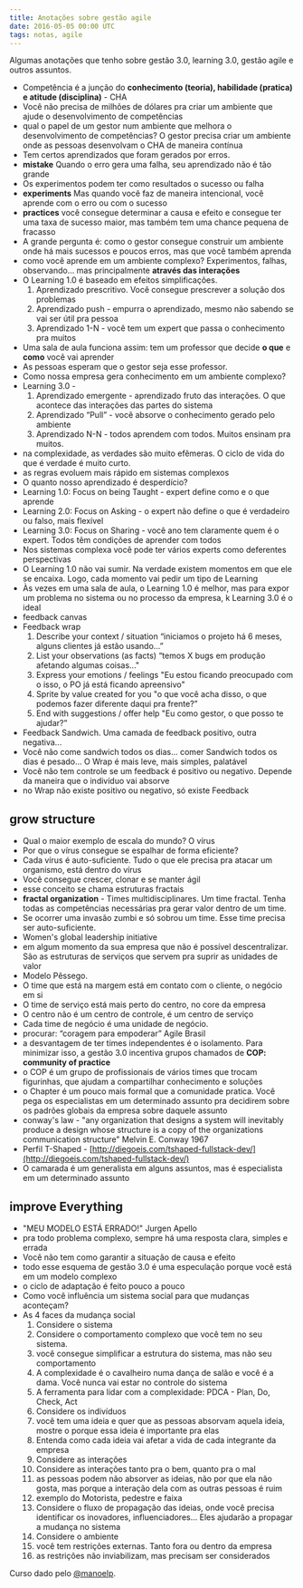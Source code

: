 ```yaml
---
title: Anotações sobre gestão agile
date: 2016-05-05 00:00 UTC
tags: notas, agile
---
```


Algumas anotações que tenho sobre gestão 3.0, learning 3.0, gestão agile e outros assuntos.

*   Competência é a junção do **conhecimento (teoria), habilidade (pratica) e atitude (disciplina)** - CHA
*   Você não precisa de milhões de dólares pra criar um ambiente que ajude o desenvolvimento de competências
*   qual o papel de um gestor num ambiente que melhora o desenvolvimento de competências? O gestor precisa criar um ambiente onde as pessoas desenvolvam o CHA de maneira contínua
*   Tem certos aprendizados que foram gerados por erros.
*   **mistake** Quando o erro gera uma falha, seu aprendizado não é tão grande
*   Os experimentos podem ter como resultados o sucesso ou falha
*   **experiments** Mas quando você faz de maneira intencional, você aprende com o erro ou com o sucesso
*   **practices** você consegue determinar a causa e efeito e consegue ter uma taxa de sucesso maior, mas também tem uma chance pequena de fracasso
*   A grande pergunta é: como o gestor consegue construir um ambiente onde há mais sucessos e poucos erros, mas que você também aprenda
*   como você aprende em um ambiente complexo? Experimentos, falhas, observando... mas principalmente **através das interações**
*   O Learning 1.0 é baseado em efeitos simplificações.
    1.  Aprendizado prescritivo. Você consegue prescrever a solução dos problemas
    2.  Aprendizado push - empurra o aprendizado, mesmo não sabendo se vai ser útil pra pessoa
    3.  Aprendizado 1-N - você tem um expert que passa o conhecimento pra muitos
*   Uma sala de aula funciona assim: tem um professor que decide **o que** e **como** você vai aprender
*   As pessoas esperam que o gestor seja esse professor.
*   Como nossa empresa gera conhecimento em um ambiente complexo?
*   Learning 3.0 -
    1.  Aprendizado emergente - aprendizado fruto das interações. O que acontece das interações das partes do sistema
    2.  Aprendizado “Pull” - você absorve o conhecimento gerado pelo ambiente
    3.  Aprendizado N-N - todos aprendem com todos. Muitos ensinam pra muitos.
*   na complexidade, as verdades são muito efêmeras. O ciclo de vida do que é verdade é muito curto.
*   as regras evoluem mais rápido em sistemas complexos
*   O quanto nosso aprendizado é desperdício?
*   Learning 1.0: Focus on being Taught - expert define como e o que aprende
*   Learning 2.0: Focus on Asking - o expert não define o que é verdadeiro ou falso, mais flexível
*   Learning 3.0: Focus on Sharing - você ano tem claramente quem é o expert. Todos têm condições de aprender com todos
*   Nos sistemas complexa você pode ter vários experts como deferentes perspectivas
*   O Learning 1.0 não vai sumir. Na verdade existem momentos em que ele se encaixa. Logo, cada momento vai pedir um tipo de Learning
*   Às vezes em uma sala de aula, o Learning 1.0 é melhor, mas para expor um problema no sistema ou no processo da empresa, k Learning 3.0 é o ideal
*   feedback canvas
*   Feedback wrap
    1.  Describe your context / situation “iniciamos o projeto há 6 meses, alguns clientes já estão usando...”
    2.  List your observations (as facts) “temos X bugs em produção afetando algumas coisas..."
    3.  Express your emotions / feelings "Eu estou ficando preocupado com o isso, o PO já está ficando apreensivo"
    4.  Sprite by value created for you "o que você acha disso, o que podemos fazer diferente daqui pra frente?”
    5.  End with suggestions / offer help "Eu como gestor, o que posso te ajudar?”
*   Feedback Sandwich. Uma camada de feedback positivo, outra negativa...
*   Você não come sandwich todos os dias... comer Sandwich todos os dias é pesado... O Wrap é mais leve, mais simples, palatável
*   Você não tem controle se um feedback é positivo ou negativo. Depende da maneira que o indivíduo vai absorve
*   no Wrap não existe positivo ou negativo, só existe Feedback

## grow structure

*   Qual o maior exemplo de escala do mundo? O vírus
*   Por que o vírus consegue se espalhar de forma eficiente?
*   Cada vírus é auto-suficiente. Tudo o que ele precisa pra atacar um organismo, está dentro do vírus
*   Você consegue crescer, clonar e se manter ágil
*   esse conceito se chama estruturas fractais
*   **fractal organization** - Times multidisciplinares. Um time fractal. Tenha todas as competências necessárias pra gerar valor dentro de um time.
*   Se ocorrer uma invasão zumbi e só sobrou um time. Esse time precisa ser auto-suficiente.
*   Women's global leadership initiative
*   em algum momento da sua empresa que não é possível descentralizar. São as estruturas de serviços que servem pra suprir as unidades de valor
*   Modelo Pêssego.
*   O time que está na margem está em contato com o cliente, o negócio em si
*   O time de serviço está mais perto do centro, no core da empresa
*   O centro não é um centro de controle, é um centro de serviço
*   Cada time de negócio é uma unidade de negócio.
*   procurar: “coragem para empoderar” Agile Brasil
*   a desvantagem de ter times independentes é o isolamento. Para minimizar isso, a gestão 3.0 incentiva grupos chamados de **COP: community of practice**
*   o COP é um grupo de profissionais de vários times que trocam figurinhas, que ajudam a compartilhar conhecimento e soluções
*   o Chapter é um pouco mais formal que a comunidade pratica. Você pega os especialistas em um determinado assunto pra decidirem sobre os padrões globais da empresa sobre daquele assunto
*   conway's law - "any organization that designs a system will inevitably produce a design whose structure is a copy of the organizations communication structure" Melvin E. Conway 1967
*   Perfil T-Shaped - [http://diegoeis.com/tshaped-fullstack-dev/](http://diegoeis.com/tshaped-fullstack-dev/)
*   O camarada é um generalista em alguns assuntos, mas é especialista em um determinado assunto

## improve Everything

*   "MEU MODELO ESTÁ ERRADO!" Jurgen Apello
*   pra todo problema complexo, sempre há uma resposta clara, simples e errada
*   Você não tem como garantir a situação de causa e efeito
*   todo esse esquema de gestão 3.0 é uma especulação porque você está em um modelo complexo
*   o ciclo de adaptação é feito pouco a pouco
*   Como você influência um sistema social para que mudanças aconteçam?
*   As 4 faces da mudança social
    1.  Considere o sistema
    2.  Considere o comportamento complexo que você tem no seu sistema.
    3.  você consegue simplificar a estrutura do sistema, mas não seu comportamento
    4.  A complexidade é o cavalheiro numa dança de salão e você é a dama. Você nunca vai estar no controle do sistema
    5.  A ferramenta para lidar com a complexidade: PDCA - Plan, Do, Check, Act
    6.  Considere os indivíduos
    7.  você tem uma ideia e quer que as pessoas absorvam aquela ideia, mostre o porque essa ideia é importante pra elas
    8.  Entenda como cada ideia vai afetar a vida de cada integrante da empresa
    9.  Considere as interações
    10.  Considere as interações tanto pra o bem, quanto pra o mal
    11.  as pessoas podem não absorver as ideias, não por que ela não gosta, mas porque a interação dela com as outras pessoas é ruim
    12.  exemplo do Motorista, pedestre e faixa
    13.  Considere o fluxo de propagação das ideias, onde você precisa identificar os inovadores, influenciadores... Eles ajudarão a propagar a mudança no sistema
    14.  Considere o ambiente
    15.  você tem restrições externas. Tanto fora ou dentro da empresa
    16.  as restrições não inviabilizam, mas precisam ser considerados

Curso dado pelo [@manoelp](https://twitter.com/manoelp).
